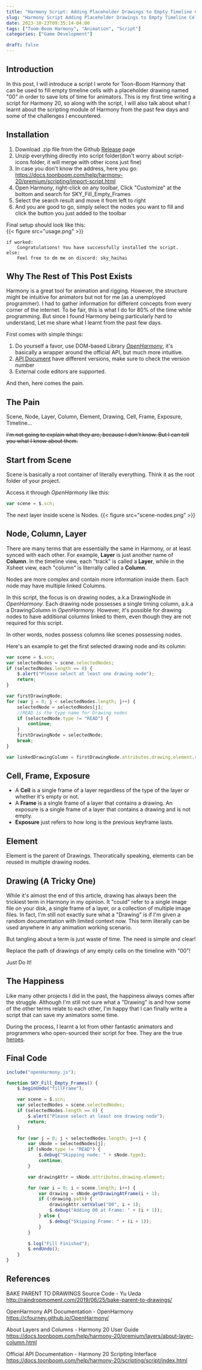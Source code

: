 ```yaml
---
title: "Harmony Script: Adding Placeholder Drawings to Empty Timeline Cells"
slug: "Harmony Script Adding Placeholder Drawings to Empty Timeline Cells"
date: 2023-10-23T09:35:14-04:00
tags: ["Toom-Boom Harmony", "Animation", "Script"]
categories: ["Game Development"]

draft: false
---
```


## Introduction

In this post, I will introduce a script I wrote for Toon-Boom Harmony that can be used to fill empty timeline cells with a placeholder drawing named "00" in order to save lots of time for animators. This is my first time writing a script for Harmony 20, so along with the script, I will also talk about what I learnt about the scripting module of Harmony from the past few days and some of the challenges I encountered.

## Installation

1. Download .zip file from the Github [Release](https://github.com/sky-haihai/SKY_Fill_Empty_Frames/releases) page
2. Unzip everything directly into script folder(don't worry about script-icons folder, it will merge with other icons just fine)
3. In case you don't know the address, here you go: https://docs.toonboom.com/help/harmony-20/premium/scripting/import-script.html
4. Open Harmony, right-click on any toolbar, Click "Customize" at the bottom and search for SKY_Fill_Empty_Frames
5. Select the search result and move it from left to right
6. And you are good to go, simply select the nodes you want to fill and click the button you just added to the toolbar

Final setup should look like this:  
{{< figure src="usage.png" >}}

```
if worked:
    Congratulations! You have successfully installed the script.
else:
    Feel free to dm me on discord: sky_haihai
```

## Why The Rest of This Post Exists

Harmony is a great tool for animation and rigging. However, the structure might be intuitive for animators but not for me (as a unemployed programmer). I had to gather information for different concepts from every corner of the internet. To be fair, this is what I do for 80% of the time while programming. But since I found Harmony being particularly hard to understand, Let me share what I learnt from the past few days.

First comes with simple things:

1. Do yourself a favor, use DOM-based Library [_OpenHarmony_](https://github.com/cfourney/OpenHarmony), it's basically a wrapper around the official API, but much more intuitive.
2. [API Document](https://docs.toonboom.com/help/harmony-20/scripting/script/index.html) have different versions, make sure to check the version number
3. External code editors are supported.

And then, here comes the pain.

## The Pain

Scene, Node, Layer, Column, Element, Drawing, Cell, Frame, Exposure, Timeline...

~~I'm not going to explain what they are, because I don't know. But I can tell you what I know about them.~~

## Start from Scene

Scene is basically a root container of literally everything. Think it as the root folder of your project.

Access it through _OpenHarmony_ like this:

```js
var scene = $.scn;
```

The next layer inside scene is Nodes.
{{< figure src="scene-nodes.png" >}}

## Node, Column, Layer

There are many terms that are essentially the same in Harmony, or at least synced with each other. For example, **Layer** is just another name of **Column**. In the timeline view, each "track" is called a **Layer**, while in the Xsheet view, each "column" is literrally called a **Column**.

Nodes are more complex and contain more information inside them. Each node may have multiple linked Columns.

In this script, the focus is on drawing nodes, a.k.a DrawingNode in _OpenHarmony_. Each drawing node possesses a single timing column, a.k.a a DrawingColumn in _OpenHarmony_. However, it's possible for drawing nodes to have additional columns linked to them, even though they are not required for this script.

In other words, nodes possess columns like scenes possessing nodes.

Here's an example to get the first selected drawing node and its column:

```js
var scene = $.scn;
var selectedNodes = scene.selectedNodes;
if (selectedNodes.length == 0) {
    $.alert("Please select at least one drawing node");
    return;
}

var firstDrawingNode;
for (var j = 0; j < selectedNodes.length; j++) {
    selectedNode = selectedNodes[j];
    //READ is the type name for Drawing nodes
    if (selectedNode.type != "READ") {
        continue;
    }
    firstDrawingNode = selectedNode;
    break;
}

var linkedDrawingColumn = firstDrawingNode.attributes.drawing.element.column;
```

## Cell, Frame, Exposure

-   A **Cell** is a single frame of a layer regardless of the type of the layer or whether it's empty or not.
-   A **Frame** is a single frame of a layer that contains a drawing. An exposure is a single frame of a layer that contains a drawing and is not empty.
-   **Exposure** just refers to how long is the previous keyframe lasts.

## Element

Element is the parent of Drawings. Theoratically speaking, elements can be reused in multiple drawing nodes.

## Drawing (A Tricky One)

While it's almost the end of this article, drawing has always been the trickiest term in Harmony in my opinion. It "could" refer to a single image file on your disk, a single frame of a layer, or a collection of multiple image files. In fact, I'm still not exactly sure what a "Drawing" is if I'm given a random documentation with limited context now. This term literally can be used anywhere in any animation working scenario.

But tangling about a term is just waste of time. The need is simple and clear!

Replace the path of drawings of any empty cells on the timeline with "00"!

Just Do It!

## The Happiness

Like many other projects I did in the past, the happiness always comes after the struggle. Although I'm still not sure what a "Drawing" is and how some of the other terms relate to each other, I'm happy that I can finally write a script that can save my animators some time.

During the process, I learnt a lot from other fantastic animators and programmers who open-sourced their script for free. They are the true [heroes](#references).

## Final Code

```js
include("openHarmony.js");

function SKY_Fill_Empty_Frames() {
    $.beginUndo("fillFrame");

    var scene = $.scn;
    var selectedNodes = scene.selectedNodes;
    if (selectedNodes.length == 0) {
        $.alert("Please select at least one drawing node");
        return;
    }

    for (var j = 0; j < selectedNodes.length; j++) {
        var sNode = selectedNodes[j];
        if (sNode.type != "READ") {
            $.debug("Skipping node: " + sNode.type);
            continue;
        }

        var drawingAttr = sNode.attributes.drawing.element;

        for (var i = 0; i < scene.length; i++) {
            var drawing = sNode.getDrawingAtFrame(i + 1);
            if (!drawing.path) {
                drawingAttr.setValue("00", i + 1);
                $.debug("Adding 00 at Frame: " + (i + 1));
            } else {
                $.debug("Skipping Frame: " + (i + 1));
            }
        }

        $.log("Fill Finished");
        $.endUndo();
    }
}
```

## References

BAKE PARENT TO DRAWINGS Source Code - Yu Ueda
http://raindropmoment.com/2019/06/25/bake-parent-to-drawings/

OpenHarmony API Documentation - OpenHarmony
https://cfourney.github.io/OpenHarmony/

About Layers and Columns - Harmony 20 User Guide  
https://docs.toonboom.com/help/harmony-20/premium/layers/about-layer-column.html

Official API Documentation - Harmony 20 Scripting Interface  
https://docs.toonboom.com/help/harmony-20/scripting/script/index.html
